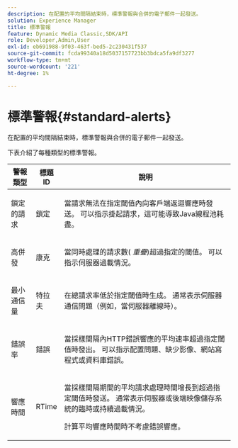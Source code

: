 ```yaml
---
description: 在配置的平均間隔結束時，標準警報與合併的電子郵件一起發送。
solution: Experience Manager
title: 標準警報
feature: Dynamic Media Classic,SDK/API
role: Developer,Admin,User
exl-id: eb691988-9f03-463f-bed5-2c230431f537
source-git-commit: fcda99340a18d5037157723bb3bdca5fa9df3277
workflow-type: tm+mt
source-wordcount: '221'
ht-degree: 1%

---
```


# 標準警報{#standard-alerts}

在配置的平均間隔結束時，標準警報與合併的電子郵件一起發送。

下表介紹了每種類型的標準警報。

<table id="table_02611F1B920E48A6973BFA969CA564EB"> 
 <thead> 
  <tr> 
   <th class="entry"> <b>警報類型</b> </th> 
   <th class="entry"> <b>標題ID</b> </th> 
   <th class="entry"> <b>說明</b> </th> 
  </tr> 
 </thead>
 <tbody> 
  <tr> 
   <td> <p>鎖定的請求 </p> </td> 
   <td> <p>鎖定 </p> </td> 
   <td> <p>當請求無法在指定閾值內向客戶端返迴響應時發送。 可以指示掛起請求，這可能導致Java線程池耗盡。 </p> </td> 
  </tr> 
  <tr> 
   <td> <p>高併發 </p> </td> 
   <td> <p>康克 </p> </td> 
   <td> 當同時處理的請求數( <i>重疊</i>)超過指定的閾值。 可以指示伺服器過載情況。 </td> 
  </tr> 
  <tr> 
   <td> <p>最小通信量 </p> </td> 
   <td> <p>特拉夫 </p> </td> 
   <td> <p>在總請求率低於指定閾值時生成。 通常表示伺服器通信問題（例如，當伺服器離線時）。 </p> </td> 
  </tr> 
  <tr> 
   <td> <p>錯誤率 </p> </td> 
   <td> <p>錯誤 </p> </td> 
   <td> <p>當採樣間隔內HTTP錯誤響應的平均速率超過指定閾值時發出。 可以指示配置問題、缺少影像、網站寫程式或資料庫錯誤。 </p> </td> 
  </tr> 
  <tr> 
   <td> <p>響應時間 </p> </td> 
   <td> <p>RTime </p> </td> 
   <td> <p>當採樣間隔期間的平均請求處理時間增長到超過指定閾值時發送。 通常表示伺服器或後端映像儲存系統的臨時或持續過載情況。 </p> <p>計算平均響應時間時不考慮錯誤響應。 </p> </td> 
  </tr> 
 </tbody> 
</table>
